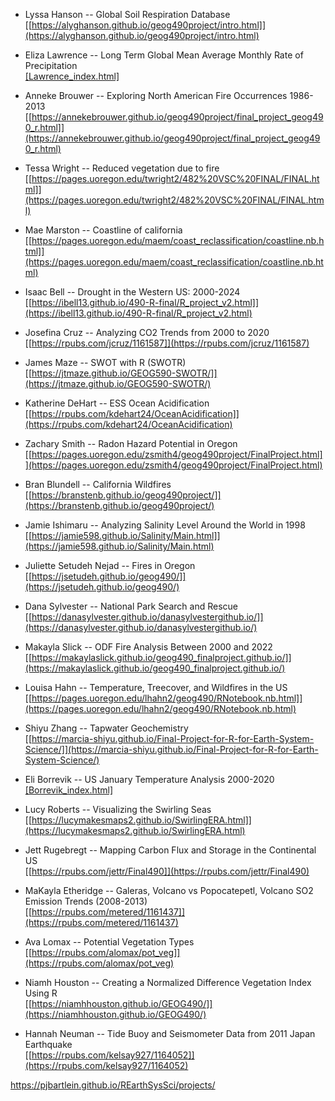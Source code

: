 
- Lyssa Hanson -- Global Soil Respiration Database  
[[https://alyghanson.github.io/geog490project/intro.html]](https://alyghanson.github.io/geog490project/intro.html)

- Eliza Lawrence -- Long Term Global Mean Average Monthly Rate of Precipitation    
[[Lawrence_index.html]](https://pjbartlein.github.io/REarthSysSci/projects/Lawrence_index.html)

- Anneke Brouwer -- Exploring North American Fire Occurrences 1986-2013  
[[https://annekebrouwer.github.io/geog490project/final_project_geog490_r.html]](https://annekebrouwer.github.io/geog490project/final_project_geog490_r.html)  

- Tessa Wright -- Reduced vegetation due to fire  
[[https://pages.uoregon.edu/twright2/482%20VSC%20FINAL/FINAL.html]](https://pages.uoregon.edu/twright2/482%20VSC%20FINAL/FINAL.html)  

- Mae Marston -- Coastline of california   
[[https://pages.uoregon.edu/maem/coast_reclassification/coastline.nb.html]](https://pages.uoregon.edu/maem/coast_reclassification/coastline.nb.html)  

- Isaac Bell -- Drought in the Western US: 2000-2024   
[[https://ibell13.github.io/490-R-final/R_project_v2.html]](https://ibell13.github.io/490-R-final/R_project_v2.html)  

- Josefina Cruz -- Analyzing CO2 Trends from 2000 to 2020  
[[https://rpubs.com/jcruz/1161587]](https://rpubs.com/jcruz/1161587)

- James Maze -- SWOT with R (SWOTR)   
[[https://jtmaze.github.io/GEOG590-SWOTR/]](https://jtmaze.github.io/GEOG590-SWOTR/)  

- Katherine DeHart -- ESS Ocean Acidification  
[[https://rpubs.com/kdehart24/OceanAcidification]](https://rpubs.com/kdehart24/OceanAcidification)  

- Zachary Smith -- Radon Hazard Potential in Oregon   
[[https://pages.uoregon.edu/zsmith4/geog490project/FinalProject.html]](https://pages.uoregon.edu/zsmith4/geog490project/FinalProject.html)  

- Bran Blundell -- California Wildfires   
[[https://branstenb.github.io/geog490project/]](https://branstenb.github.io/geog490project/)  

- Jamie Ishimaru -- Analyzing Salinity Level Around the World in 1998  
[[https://jamie598.github.io/Salinity/Main.html]](https://jamie598.github.io/Salinity/Main.html)  

- Juliette Setudeh Nejad -- Fires in Oregon   
[[https://jsetudeh.github.io/geog490/]](https://jsetudeh.github.io/geog490/)  

- Dana Sylvester -- National Park Search and Rescue   
[[https://danasylvester.github.io/danasylvestergithub.io/]](https://danasylvester.github.io/danasylvestergithub.io/)  

- Makayla Slick -- ODF Fire Analysis Between 2000 and 2022   
[[https://makaylaslick.github.io/geog490_finalproject.github.io/]](https://makaylaslick.github.io/geog490_finalproject.github.io/)  

- Louisa Hahn -- Temperature, Treecover, and Wildfires in the US   
[[https://pages.uoregon.edu/lhahn2/geog490/RNotebook.nb.html]](https://pages.uoregon.edu/lhahn2/geog490/RNotebook.nb.html)  

- Shiyu Zhang -- Tapwater Geochemistry   
[[https://marcia-shiyu.github.io/Final-Project-for-R-for-Earth-System-Science/]](https://marcia-shiyu.github.io/Final-Project-for-R-for-Earth-System-Science/)  

- Eli Borrevik -- US January Temperature Analysis 2000-2020   
[[Borrevik_index.html]](https://pjbartlein.github.io/REarthSysSci/projects/Borrevik_index.html)  

- Lucy Roberts -- Visualizing the Swirling Seas  
[[https://lucymakesmaps2.github.io/SwirlingERA.html]](https://lucymakesmaps2.github.io/SwirlingERA.html)  

- Jett Rugebregt -- Mapping Carbon Flux and Storage in the Continental US  
[[https://rpubs.com/jettr/Final490]](https://rpubs.com/jettr/Final490)  

- MaKayla Etheridge -- Galeras, Volcano vs Popocatepetl, Volcano SO2 Emission Trends (2008-2013)   
[[https://rpubs.com/metered/1161437]](https://rpubs.com/metered/1161437)  

- Ava Lomax -- Potential Vegetation Types  
[[https://rpubs.com/alomax/pot_veg]](https://rpubs.com/alomax/pot_veg)  

- Niamh Houston -- Creating a Normalized Difference Vegetation Index Using R   
[[https://niamhhouston.github.io/GEOG490/]](https://niamhhouston.github.io/GEOG490/)  

- Hannah Neuman -- Tide Buoy and Seismometer Data from 2011 Japan Earthquake   
[[https://rpubs.com/kelsay927/1164052]](https://rpubs.com/kelsay927/1164052)  


<https://pjbartlein.github.io/REarthSysSci/projects/>

